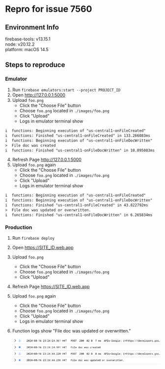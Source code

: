 # Repro for issue 7560

## Environment Info

firebase-tools: v13.15.1<br>
node: v20.12.2<br>
platform: macOS 14.5

## Steps to reproduce

### Emulator

1. Run `firebase emulators:start --project PROJECT_ID`
2. Open http://127.0.0.1:5000
3. Upload `foo.png`
   - Click the "Choose File" button
   - Choose `foo.png` located in `./images/foo.png`
   - Click "Upload"
   - Logs in emulator terminal show

```
i  functions: Beginning execution of "us-central1-onFileCreated"
i  functions: Finished "us-central1-onFileCreated" in 133.266083ms
i  functions: Beginning execution of "us-central1-onFileDocWritten"
>  File doc was created
i  functions: Finished "us-central1-onFileDocWritten" in 10.095083ms
```

4. Refresh Page http://127.0.0.1:5000
5. Upload `foo.png` again
   - Click the "Choose File" button
   - Choose `foo.png` located in `./images/foo.png`
   - Click "Upload"
   - Logs in emulator terminal show

```
i  functions: Beginning execution of "us-central1-onFileCreated"
i  functions: Beginning execution of "us-central1-onFileDocWritten"
i  functions: Finished "us-central1-onFileCreated" in 43.822792ms
>  File doc was updated or overwritten.
i  functions: Finished "us-central1-onFileDocWritten" in 6.265834ms
```

### Production

1. Run `firebase deploy`
2. Open https://SITE_ID.web.app
3. Upload `foo.png`

   - Click the "Choose File" button
   - Choose `foo.png` located in `./images/foo.png`
   - Click "Upload"

4. Refresh Page https://SITE_ID.web.app
5. Upload `foo.png` again

   - Click the "Choose File" button
   - Choose `foo.png` located in `./images/foo.png`
   - Click "Upload"
   - Logs in emulator terminal show

6. Function logs show "File doc was updated or overwritten."

   <img src="images/gcloud-onFileDocWritten-logs.png"/>
